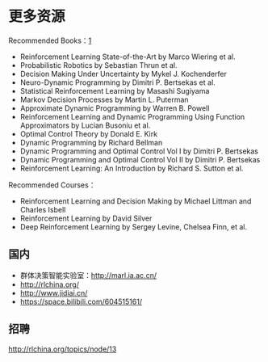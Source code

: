 # 更多资源

Recommended Books：[1]

- Reinforcement Learning State-of-the-Art by Marco Wiering et al.
- Probabilistic Robotics by Sebastian Thrun et al.
- Decision Making Under Uncertainty by Mykel J. Kochenderfer
- Neuro-Dynamic Programming by Dimitri P. Bertsekas et al.
- Statistical Reinforcement Learning by Masashi Sugiyama
- Markov Decision Processes by Martin L. Puterman
- Approximate Dynamic Programming by Warren B. Powell
- Reinforcement Learning and Dynamic Programming Using Function Approximators by Lucian Busoniu et al.
- Optimal Control Theory by Donald E. Kirk
- Dynamic Programming by Richard Bellman
- Dynamic Programming and Optimal Control Vol I by Dimitri P. Bertsekas
- Dynamic Programming and Optimal Control Vol II by Dimitri P. Bertsekas
- Reinforcement Learning: An Introduction by Richard S. Sutton et al.

Recommended Courses：

- Reinforcement Learning and Decision Making by Michael Littman and Charles Isbell
- Reinforcement Learning by David Silver
- Deep Reinforcement Learning by Sergey Levine, Chelsea Finn, et al.

## 国内

- 群体决策智能实验室：http://marl.ia.ac.cn/
- http://rlchina.org/
- http://www.jidiai.cn/
- https://space.bilibili.com/604515161/
## 招聘

http://rlchina.org/topics/node/13

[1]: https://github.com/mimoralea/applied-reinforcement-learning/tree/master/12-recommended-books

